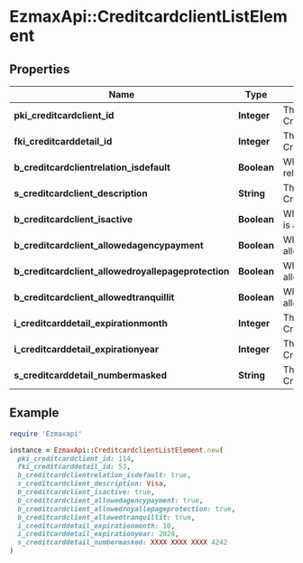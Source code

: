 # EzmaxApi::CreditcardclientListElement

## Properties

| Name | Type | Description | Notes |
| ---- | ---- | ----------- | ----- |
| **pki_creditcardclient_id** | **Integer** | The unique ID of the Creditcardclient |  |
| **fki_creditcarddetail_id** | **Integer** | The unique ID of the Creditcarddetail |  |
| **b_creditcardclientrelation_isdefault** | **Boolean** | Whether if it&#39;s an relationisdefault |  |
| **s_creditcardclient_description** | **String** | The description of the Creditcardclient |  |
| **b_creditcardclient_isactive** | **Boolean** | Whether the creditcardclient is active or not |  |
| **b_creditcardclient_allowedagencypayment** | **Boolean** | Whether if it&#39;s an allowedagencypayment |  |
| **b_creditcardclient_allowedroyallepageprotection** | **Boolean** | Whether if it&#39;s an allowedroyallepageprotection |  |
| **b_creditcardclient_allowedtranquillit** | **Boolean** | Whether if it&#39;s an allowedtranquillit |  |
| **i_creditcarddetail_expirationmonth** | **Integer** | The expirationmonth of the Creditcarddetail |  |
| **i_creditcarddetail_expirationyear** | **Integer** | The expirationyear of the Creditcarddetail |  |
| **s_creditcarddetail_numbermasked** | **String** | The numbermasked of the Creditcarddetail |  |

## Example

```ruby
require 'Ezmaxapi'

instance = EzmaxApi::CreditcardclientListElement.new(
  pki_creditcardclient_id: 114,
  fki_creditcarddetail_id: 53,
  b_creditcardclientrelation_isdefault: true,
  s_creditcardclient_description: Visa,
  b_creditcardclient_isactive: true,
  b_creditcardclient_allowedagencypayment: true,
  b_creditcardclient_allowedroyallepageprotection: true,
  b_creditcardclient_allowedtranquillit: true,
  i_creditcarddetail_expirationmonth: 10,
  i_creditcarddetail_expirationyear: 2024,
  s_creditcarddetail_numbermasked: XXXX XXXX XXXX 4242
)
```

